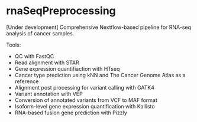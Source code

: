 # rnaSeqPreprocessing

[Under development] Comprehensive Nextflow-based pipeline for RNA-seq analysis of cancer samples. 

Tools:
* QC with FastQC
* Read alignment with STAR
* Gene expression quantifiaction with HTseq
* Cancer type prediction using kNN and The Cancer Genome Atlas as a reference
* Alignment post processing for variant calling with GATK4
* Variant annotation with VEP
* Conversion of annotated variants from VCF to MAF format
* Isoform-level gene expression quantification with Kallisto
* RNA-based fusion gene prediction with Pizzly
